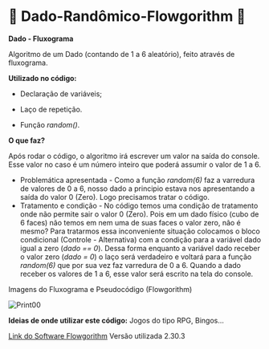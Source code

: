 # 🎲 Dado-Randômico-Flowgorithm 🎲
**Dado - Fluxograma**

Algoritmo de um Dado (contando de 1 a 6 aleatório), feito através de fluxograma. 

**Utilizado no código:** 

- Declaração de variáveis;  

- Laço de repetição. 
- Função *random()*. 

**O que faz?** 

Após rodar o código, o algoritmo irá escrever um valor na saída do console. 
Esse valor no caso é um número inteiro que poderá assumir o valor de 1 a 6.

- Problemática apresentada - Como a função *random(6)* faz a varredura de valores de 0 a 6, 
nosso dado a principio estava nos apresentando a saída do valor 0 (Zero). Logo precisamos 
tratar o código. 
- Tratamento e condição - No código temos uma condição de tratamento onde não permite sair o valor 0 (Zero).
  Pois em um dado físico (cubo de 6 faces) não temos em nem uma de suas faces o valor zero, não é mesmo? 
  Para tratarmos essa inconveniente situação colocamos o bloco condicional (Controle - Alternativa) com a 
  condição para a variável dado igual a zero (*dado == 0*). 
  Dessa forma enquanto a variável dado receber o valor zero (*dado = 0*) o laço será verdadeiro e voltará 
  para a função *random(6)* que por sua vez faz varredura de 0 a 6. Quando a dado receber os valores de 1 a 6, 
  esse valor será escrito na tela do console. 

Imagens do Fluxograma e Pseudocódigo (Flowgorithm)

![Print00](C:\Users\Kleberluna\Documents\Dev\Git\DIO\Dado-Rondomico-Flowgorithm\Print00.JPG)

**Ideias de onde utilizar este código:**
Jogos do tipo RPG, Bingos...

[Link do Software Flowgorithm](www.flowgorithm.org)
Versão utilizada 2.30.3
